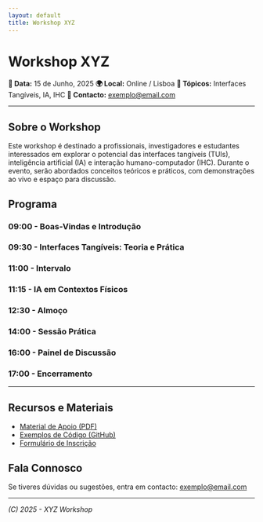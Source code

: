 ```yaml
---
layout: default
title: Workshop XYZ
---
```


# Workshop XYZ

**📅 Data:** 15 de Junho, 2025
**🌍 Local:** Online / Lisboa
**🎯 Tópicos:** Interfaces Tangíveis, IA, IHC
**📩 Contacto:** [exemplo@email.com](mailto:exemplo@email.com)

---

## Sobre o Workshop

Este workshop é destinado a profissionais, investigadores e estudantes interessados em explorar o potencial das interfaces tangíveis (TUIs), inteligência artificial (IA) e interação humano-computador (IHC). Durante o evento, serão abordados conceitos teóricos e práticos, com demonstrações ao vivo e espaço para discussão.

## Programa

### 09:00 - Boas-Vindas e Introdução

### 09:30 - Interfaces Tangíveis: Teoria e Prática

### 11:00 - Intervalo

### 11:15 - IA em Contextos Físicos

### 12:30 - Almoço

### 14:00 - Sessão Prática

### 16:00 - Painel de Discussão

### 17:00 - Encerramento

---

## Recursos e Materiais

* [Material de Apoio (PDF)](material.pdf)
* [Exemplos de Código (GitHub)](https://github.com/teu-repo)
* [Formulário de Inscrição](https://forms.example.com)

## Fala Connosco

Se tiveres dúvidas ou sugestões, entra em contacto: [exemplo@email.com](mailto:exemplo@email.com)

---

*(C) 2025 - XYZ Workshop*
